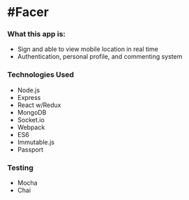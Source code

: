 # #Facer

### What this app is:
- Sign and able to view mobile location in real time
- Authentication, personal profile, and commenting system

### Technologies Used
- Node.js
- Express
- React w/Redux
- MongoDB
- Socket.io
- Webpack
- ES6
- Immutable.js
- Passport

### Testing
- Mocha
- Chai